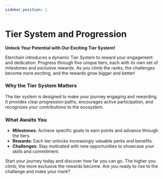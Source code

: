 ```yaml
---
sidebar_position: 2
---
```


# Tier System and Progression
**Unlock Your Potential with Our Exciting Tier System!**

Eterchain introduces a dynamic Tier System to reward your engagement and dedication. Progress through five unique tiers, each with its own set of milestones and exclusive rewards. As you climb the ranks, the challenges become more exciting, and the rewards grow bigger and better!

### Why the Tier System Matters
The tier system is designed to make your journey engaging and rewarding. It provides clear progression paths, encourages active participation, and recognizes your contributions to the ecosystem.

### What Awaits You
- **Milestones**: Achieve specific goals to earn points and advance through the tiers.
- **Rewards**: Each tier unlocks increasingly valuable perks and benefits.
- **Challenges**: Stay motivated with new opportunities to showcase your skills and commitment.

Start your journey today and discover how far you can go. The higher you climb, the more exclusive the rewards become. Are you ready to rise to the challenge and make your mark?


